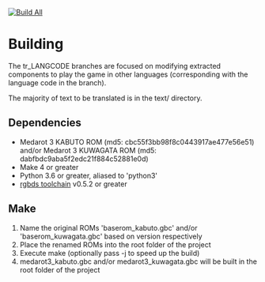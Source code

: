 [![Build All](https://github.com/Medabots/medarot3/actions/workflows/build.yml/badge.svg?branch=tr_EN)](https://github.com/Medabots/medarot3/actions/workflows/build.yml?query=branch%3Atr_EN)

# Building

The tr_LANGCODE branches are focused on modifying extracted components to play the game in other languages (corresponding with the language code in the branch).

The majority of text to be translated is in the text/ directory. 

## Dependencies

* Medarot 3 KABUTO ROM (md5: cbc55f3bb98f8c0443917ae477e56e51) and/or Medarot 3 KUWAGATA ROM (md5: dabfbdc9aba5f2edc21f884c52881e0d)
* Make 4 or greater
* Python 3.6 or greater, aliased to 'python3'
* [rgbds toolchain](https://github.com/rednex/rgbds) v0.5.2 or greater

## Make

1. Name the original ROMs 'baserom_kabuto.gbc' and/or 'baserom_kuwagata.gbc' based on version respectively
1. Place the renamed ROMs into the root folder of the project
1. Execute make (optionally pass -j to speed up the build)
1. medarot3_kabuto.gbc and/or medarot3_kuwagata.gbc will be built in the root folder of the project
